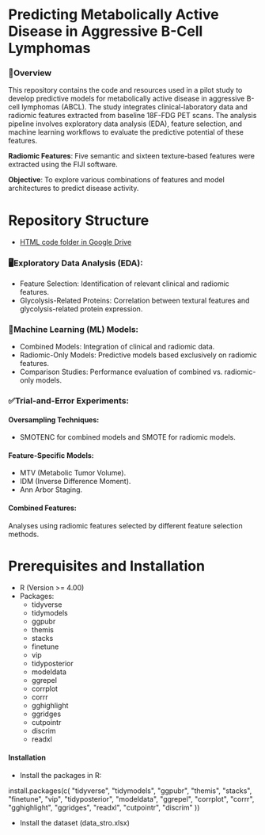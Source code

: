 # Predicting Metabolically Active Disease in Aggressive B-Cell Lymphomas
### 📖Overview
This repository contains the code and resources used in a pilot study to develop predictive models for metabolically active disease in aggressive B-cell lymphomas (ABCL). The study integrates clinical-laboratory data and radiomic features extracted from baseline 18F-FDG PET scans. The analysis pipeline involves exploratory data analysis (EDA), feature selection, and machine learning workflows to evaluate the predictive potential of these features.

**Radiomic Features**: Five semantic and sixteen texture-based features were extracted using the FIJI software.

**Objective**: To explore various combinations of features and model architectures to predict disease activity.

# Repository Structure

- [HTML code folder in Google Drive](https://drive.google.com/drive/u/0/folders/1p9nfra71X9MXYBI6lSm_Lpv_ZU1jSel9)

### 🖥️Exploratory Data Analysis (EDA):
- Feature Selection: Identification of relevant clinical and radiomic features.
- Glycolysis-Related Proteins: Correlation between textural features and glycolysis-related protein expression.

### 🧠Machine Learning (ML) Models:

- Combined Models: Integration of clinical and radiomic data.
- Radiomic-Only Models: Predictive models based exclusively on radiomic features.
- Comparison Studies: Performance evaluation of combined vs. radiomic-only models.

### ✅Trial-and-Error Experiments:

#### Oversampling Techniques:
- SMOTENC for combined models and SMOTE for radiomic models.

#### Feature-Specific Models:
- MTV (Metabolic Tumor Volume).
- IDM (Inverse Difference Moment).
- Ann Arbor Staging.

#### Combined Features:
Analyses using radiomic features selected by different feature selection methods.

# Prerequisites and Installation
- R (Version >= 4.00)
- Packages:
   - tidyverse
   - tidymodels
   - ggpubr
   - themis
   - stacks
   - finetune
   - vip
   - tidyposterior
   - modeldata
   - ggrepel
   - corrplot
   - corrr
   - gghighlight
   - ggridges
   - cutpointr
   - discrim
   - readxl

 #### Installation
 - Install the packages in R:

 install.packages(c(
  "tidyverse",
  "tidymodels",
  "ggpubr",
  "themis",
  "stacks",
  "finetune",
  "vip",
  "tidyposterior",
  "modeldata",
  "ggrepel",
  "corrplot",
  "corrr",
  "gghighlight",
  "ggridges",
  "readxl",
  "cutpointr",
  "discrim"
))

- Install the dataset (data_stro.xlsx)


